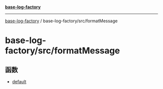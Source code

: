 [**base-log-factory**](../../../index.md)

***

[base-log-factory](../../../index.md) / base-log-factory/src/formatMessage

# base-log-factory/src/formatMessage

## 函数

- [default](functions/default.md)
